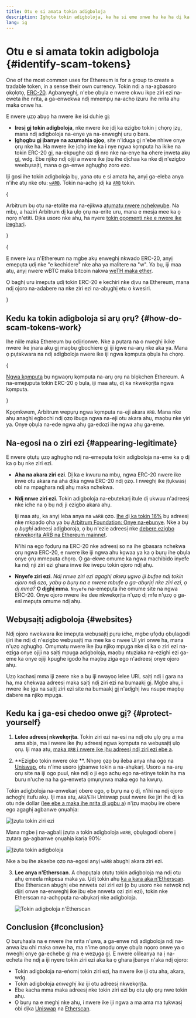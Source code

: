 ```yaml
---
title: Otu e si amata tokin adigboloja
description: Ịghọta tokin adigboloja, ka ha si eme onwe ha ka ha dị ka ndị ziri ezi, na otu e si ezere ha.
lang: ig
---
```


# Otu e si amata tokin adigboloja {#identify-scam-tokens}

One of the most common uses for Ethereum is for a group to create a tradable token, in a sense their own currency. Tokin ndị a na-agbasoro ọkọlọtọ, [ERC-20](/developers/docs/standards/tokens/erc-20/). Agbanyeghị, n'ebe ọbụla e nwere okwu ikpe ziri ezi na-eweta ihe nrita, a ga-enwekwa ndị mmempụ na-achọ izuru ihe nrita ahụ maka onwe ha.

E nwere ụzọ abụọ ha nwere ike isi duhie gị:

- **Iresị gị tokin adigboloja**, nke nwere ike ịdị ka ezigbo tokin ị chọrọ ịzụ, mana ndị adigboloja na-enye ya na-enweghị uru ọ bara.
- **Ịghọgbu gị ịbanye na azụmahịa ọjọọ**, site n'iduga gị n'ebe nhiwe onye ọrụ nke ha. Ha nwere ike ịchọ ime ka i nye ngwa kọmputa ha ikike na tokin ERC-20 gị, na-ekpughe ozi dị nro nke na-enye ha ohere ịnweta akụ gị, wdg. Ebe njikọ ndị ojiji a nwere ike ịbụ ihe dịchaa ka nke dị n'ezigbo weebụsaịtị, mana ọ ga-enwe aghụghọ zoro ezo.

Iji gosi ihe tokin adigboloja bụ, yana otu e si amata ha, anyị ga-eleba anya n'ihe atụ nke otu: [`wARB`](https://etherscan.io/token/0xb047c8032b99841713b8e3872f06cf32beb27b82). Tokin na-achọ ịdị ka [`ARB`](https://etherscan.io/address/0xb50721bcf8d664c30412cfbc6cf7a15145234ad1) tokin.

{
<ExpandableCard
title="Kedu ihe bụ ARB?"
contentPreview=''>

Arbitrum bụ otu na-etolite ma na-ejikwa <a href="/developers/docs/scaling/optimistic-rollups/">atụmatụ nwere nchekwube</a>. Na mbụ, a haziri Arbitrum dị ka ụlọ ọrụ na-erite uru, mana e mesịa mee ka ọ nọrọ n'etiti. Dịka usoro nke ahụ, ha nyere <a href="/dao/#token-based-membership">tokin gọọmenti nke e nwere ike iregharị</a>.

</ExpandableCard>
}

{
<ExpandableCard
title="Kedu ihe kpatara eji akpọ tokin adigboloja wARB?"
contentPreview=''>

E nwere iwu n'Ethereum na mgbe akụ enweghị nkwado ERC-20, anyị emepụta ụdị nke "e kechidere" nke aha ya malitere na "w". Ya bụ, iji maa atụ, anyị nwere wBTC maka bitcoin nakwa <a href="https://cointelegraph.com/news/what-is-wrapped-ethereum-weth-and-how-does-it-work">weTH maka ether</a>.

Ọ baghị uru imeputa ụdị tokin ERC-20 e kechiri nke dịvu na Ethereum, mana ndị ojoro na-adabere na nke ziri ezi na-abụghị etu o kwesiri.

</ExpandableCard>
}

## Kedu ka tokin adigboloja si arụ ọrụ? {#how-do-scam-tokens-work}

Ihe niile maka Ethereum bụ ọdịịrịonwe. Nke a pụtara na o nweghị ikike nwere ike ịnara akụ gị maọbụ gbochiere gị iji igwe na-arụ nke aka ya. Mana ọ pụtakwara na ndị adigboloja nwere ike iji ngwa kọmputa ọbụla ha chọrọ.

{
<ExpandableCard
title="What are smart contracts?"
contentPreview=''>

<a href="/developers/docs/smart-contracts/">Ngwa kọmputa</a> bụ ngwaọrụ kọmputa na-arụ ọrụ na blọkchen Ethereum. A na-emejuputa tokin ERC-20 ọ bụla, iji maa atụ, dị ka nkwekọrịta ngwa kọmputa.

</ExpandableCard>
}

Kpọmkwem, Arbitrum wepụrụ ngwa kọmputa na-eji akara `ARB`. Mana nke ahụ anaghị egbochi ndị ọzọ ibuga ngwa na-eji otu akara ahụ, maọbụ nke yiri ya. Onye ọbụla na-ede ngwa ahụ ga-edozi ihe ngwa ahụ ga-eme.

## Na-egosi na o ziri ezi {#appearing-legitimate}

E nwere ọtụtụ ụzọ aghụghọ ndị na-emepụta tokin adigboloja na-eme ka ọ dị ka ọ bụ nke ziri ezi.

- **Aha na akara ziri ezi**. Dị ka e kwuru na mbụ, ngwa ERC-20 nwere ike inwe otu akara na aha dịka ngwa ERC-20 ndị ọzọ. I nweghị ike ịtụkwasị obi na mpaghara ndị ahụ maka nchekwa.

- **Ndị nnwe ziri ezi**. Tokin adigboloja na-ebutekarị itule dị ukwuu n'adreesị nke iche na ọ bụ ndị ji ezigbo akara ahụ.

  Iji maa atụ, ka anyị leba anya na `wARB` ọzọ. [Ihe dị ka tokin 16%](https://etherscan.io/token/0xb047c8032b99841713b8e3872f06cf32beb27b82?a=0x1c8db745abe3c8162119b9ef2c13864cd1fdd72f) bụ adreesị nke mkpado ọha ya bụ [Arbitrum Foundation: Onye na-ebunye](https://etherscan.io/address/0x1c8db745abe3c8162119b9ef2c13864cd1fdd72f). Nke a bụ _ọ bụghị_ adreesị adịgboroja, ọ bụ n'ezie adreesị nke [debere ezigbo nkwekọrịta ARB na Ethereum mainnet](https://etherscan.io/tx/0x242b50ab4fe9896cb0439cfe6e2321d23feede7eeceb31aa2dbb46fc06ed2670).

  N'ihi na ego fọdụrụ na ERC-20 nke adreesị so na ihe gbasara nchekwa ọrụ ngwa ERC-20, e nwere ike iji ngwa ahu kọwaa ya ka ọ bụrụ ihe ọbụla onye ọrụ mmeputa chọrọ. Ọ ga-ekwe omume ka ngwa machibido inyefe ka ndị nji ziri ezi ghara inwe ike iwepu tokin ojoro ndị ahụ.

- **Nnyefe ziri ezi**. _Ndị nnwe ziri ezi agaghị akwụ ụgwọ iji bufee ndị tokin ojoro ndị ozo, yabụ ọ bụrụ na e nwere mbufe ọ ga-abụrịrị nke ziri ezi, ọ dị mma?_ **Ọ dịghị mma**. `Nnyefe` na-emepụta ihe omume site na ngwa ERC-20. Onye ojoro nwere ike dee nkwekọrịta n'ụzọ dị mfe n'ụzọ ọ ga-esi mepụta omume ndị ahụ.

## Webụsaịtị adigboloja {#websites}

Ndị ojoro nwekwara ike imepụta webụsaịtị pụrụ iche, mgbe ụfọdụ ọbụlagodi ijiri ihe ndị dị n'ezigbo webụsaịtị ma mee ka o nwee UI yiri onwe ha, mana n'ụzọ aghụghọ. Ọmụmatụ nwere ike ịbụ njikọ mpụga nke dị ka o ziri ezi na-eziga onye ojiji na saịtị mpụga adigboloja, maọbụ ntụziaka na-ezighi ezi ga-eme ka onye ojiji kpughe igodo ha maọbụ ziga ego n'adreesị onye ojoro ahụ.

Ụzọ kachasị mma iji zeere nke a bụ iji nwayọọ lelee URL saịtị ndị ị gara na ha, ma chekwaa adreesị maka saịtị ndị ziri ezi na bumaakị gị. Mgbe ahụ, i nwere ike ịga na saịtị ziri ezi site na bumaakị gị n'adịghị iwu nsupe maọbụ dabere na njikọ mpụga.

## Kedu ka ị ga-esi chedoo onwe gị? {#protect-yourself}

1. **Lelee adreesị nkwekọrịta**. Tokin ziri ezi na-esi na ndị otu ụlọ ọrụ a ma ama abịa, ma i nwere ike ịhụ adreesị ngwa kọmputa na webụsaịtị ụlọ ọrụ. Iji maa atụ, [maka `ARB` i nwere ike ịhụ adreesị ndị ziri ezi ebe a](https://docs.arbitrum.foundation/deployment-addresses#token).

2. **Ezigbo tokin nwere oke **. Nhọrọ ọzọ bụ ileba anya nha ogo na [Uniswap](https://uniswap.org/), otu n'ime usoro ịgbanwe tokin a na-ahụkarị. Usoro a na-arụ ọrụ site na iji ogo puul, nke ndị o ji ego achụ ego na-etinye tokin ha ma buru n'uche na ha ga-enweta ọmụrụnwa maka ego ha kwụrụ.

Tokin adigboloja na-enwekarị obere ogo, ọ bụrụ na ọ dị, n'ihi na ndị ojoro achọghị itufu akụ. Iji maa atụ, `ARB`/`ETH` Uniswap puul nwere ike jiri ihe dị ka otu nde dollar ([lee ebe a maka ihe nrita dị ugbu a](https://info.uniswap.org/#/pools/0x755e5a186f0469583bd2e80d1216e02ab88ec6ca)) n'ịzụ maọbụ ire obere ego agaghị agbanwe ọnụahịa:

![Ịzụta tokin ziri ezi](./uniswap-real.png)

Mana mgbe ị na-agbalị ịzụta a tokin adigboloja `wARB`, ọbụlagodi obere ị zụtara ga-agbanwe ọnụahịa karịa 90%:

![Ịzụta tokin adigboloja](./uniswap-scam.png)

Nke a bụ ihe akaebe ọzọ na-egosi anyị `wARB` abụghị akara ziri ezi.

3. **Lee anya n'Etherscan**. A chọpụtala ọtụtụ tokin adigboloja ma ndị otu ahụ emeela mkpesa maka ya. Ụdị tokin ahụ [ka a kara aka n'Etherscan](https://info.etherscan.com/etherscan-token-reputation/). Ebe Etherscan abụghị ebe nnweta ozi ziri ezi (ọ bụ usoro nke netwọk ndị dịịrị onwe na-enweghị ike ịbụ ebe nnweta ozi ziri ezi), tokin nke Etherscan na-achọpụta na-abụkarị nke adigboloja.

   ![Tokin adigboloja n'Etherscan](./etherscan-scam.png)

## Conclusion {#conclusion}

Ọ bụrụhaala na e nwere ihe nrita n'ụwa, a ga-enwe ndị adigboloja ndị na-anwa izu ohi maka onwe ha, ma n'ime ọnọdụ onye ọbụla nọọro onwe ya o nweghị onye ga-echebe gị ma e wezụga gị. E nwere olileanya na ị na-echeta ihe ndị a iji nyere tokin ziri ezi aka ka ọ ghara ịbanye n'aka ndị ojoro:

- Tokin adigboloja na-eṅomị tokin ziri ezi, ha nwere ike iji otu aha, akara, wdg.
- Tokin adigboloja _enweghị ike_ iji otu adreesị nkwekọrịta.
- Ebe kacha mma maka adreesị nke tokin ziri ezi bụ otu ụlọ ọrụ nwe tokin ahụ.
- Ọ bụrụ na e meghị nke ahụ, i nwere ike iji ngwa a ma ama ma tụkwasị obi dịka [Uniswap](https://app.uniswap.org/#/swap) na [Etherscan](https://etherscan.io/).
